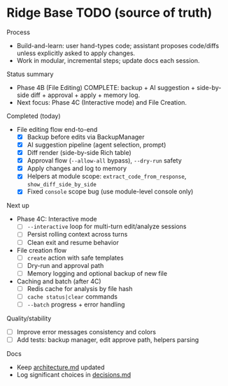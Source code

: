 # Ridge Base TODO (source of truth)

Process
- Build-and-learn: user hand-types code; assistant proposes code/diffs unless explicitly asked to apply changes.
- Work in modular, incremental steps; update docs each session.

Status summary
- Phase 4B (File Editing) COMPLETE: backup + AI suggestion + side-by-side diff + approval + apply + memory log.
- Next focus: Phase 4C (Interactive mode) and File Creation.

Completed (today)
- File editing flow end-to-end
  - [x] Backup before edits via BackupManager
  - [x] AI suggestion pipeline (agent selection, prompt)
  - [x] Diff render (side-by-side Rich table)
  - [x] Approval flow (`--allow-all` bypass), `--dry-run` safety
  - [x] Apply changes and log to memory
  - [x] Helpers at module scope: `extract_code_from_response`, `show_diff_side_by_side`
  - [x] Fixed `console` scope bug (use module-level console only)

Next up
- Phase 4C: Interactive mode
  - [ ] `--interactive` loop for multi-turn edit/analyze sessions
  - [ ] Persist rolling context across turns
  - [ ] Clean exit and resume behavior
- File creation flow
  - [ ] `create` action with safe templates
  - [ ] Dry-run and approval path
  - [ ] Memory logging and optional backup of new file
- Caching and batch (after 4C)
  - [ ] Redis cache for analysis by file hash
  - [ ] `cache status|clear` commands
  - [ ] `--batch` progress + error handling

Quality/stability
- [ ] Improve error messages consistency and colors
- [ ] Add tests: backup manager, edit approve path, helpers parsing

Docs
- Keep [architecture.md](file:///home/ridgetop/ridge_base/docs/architecture.md) updated
- Log significant choices in [decisions.md](file:///home/ridgetop/ridge_base/docs/decisions.md)
